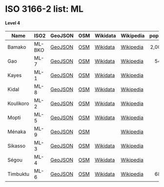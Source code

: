 # ISO 3166-2 list: ML


#### Level 4
Name | ISO2 | GeoJSON | OSM | Wikidata | Wikipedia | population 
--- | --- | --- | --- | --- | --- | --: 
Bamako | ML-BKO | [GeoJSON](../../export/geojson/q8/iso2/ML/ML-BKO.geojson) | [OSM](https://www.openstreetmap.org/relation/2105525) | [Wikidata](https://www.wikidata.org/wiki/Q3703) | [Wikipedia](http://en.wikipedia.org/wiki/fr%3ABamako) | 2,009,109
Gao | ML-7 | [GeoJSON](../../export/geojson/q8/iso2/ML/ML-7.geojson) | [OSM](https://www.openstreetmap.org/relation/2096895) | [Wikidata](https://www.wikidata.org/wiki/Q332392) | [Wikipedia](http://en.wikipedia.org/wiki/fr%3AR%C3%A9gion%20de%20Gao) | 544,120
Kayes | ML-1 | [GeoJSON](../../export/geojson/q8/iso2/ML/ML-1.geojson) | [OSM](https://www.openstreetmap.org/relation/2096896) | [Wikidata](https://www.wikidata.org/wiki/Q332113) | [Wikipedia](http://en.wikipedia.org/wiki/fr%3AR%C3%A9gion%20de%20Kayes) | 
Kidal | ML-8 | [GeoJSON](../../export/geojson/q8/iso2/ML/ML-8.geojson) | [OSM](https://www.openstreetmap.org/relation/2096897) | [Wikidata](https://www.wikidata.org/wiki/Q338988) | [Wikipedia](http://en.wikipedia.org/wiki/fr%3AR%C3%A9gion%20de%20Kidal) | 
Koulikoro | ML-2 | [GeoJSON](../../export/geojson/q8/iso2/ML/ML-2.geojson) | [OSM](https://www.openstreetmap.org/relation/2096898) | [Wikidata](https://www.wikidata.org/wiki/Q287789) | [Wikipedia](http://en.wikipedia.org/wiki/fr%3AR%C3%A9gion%20de%20Koulikoro) | 
Mopti | ML-5 | [GeoJSON](../../export/geojson/q8/iso2/ML/ML-5.geojson) | [OSM](https://www.openstreetmap.org/relation/2096899) | [Wikidata](https://www.wikidata.org/wiki/Q214155) | [Wikipedia](http://en.wikipedia.org/wiki/fr%3AR%C3%A9gion%20de%20Mopti) | 
Ménaka | ML-9 | [GeoJSON](../../export/geojson/q8/iso2/ML/ML-9.geojson) | [OSM](https://www.openstreetmap.org/relation/3079153) |  | [Wikipedia](http://en.wikipedia.org/wiki/fr%3AR%C3%A9gion_de_M%C3%A9naka) | 
Sikasso | ML-3 | [GeoJSON](../../export/geojson/q8/iso2/ML/ML-3.geojson) | [OSM](https://www.openstreetmap.org/relation/2096900) | [Wikidata](https://www.wikidata.org/wiki/Q461298) | [Wikipedia](http://en.wikipedia.org/wiki/fr%3AR%C3%A9gion%20de%20Sikasso) | 
Ségou | ML-4 | [GeoJSON](../../export/geojson/q8/iso2/ML/ML-4.geojson) | [OSM](https://www.openstreetmap.org/relation/2096901) | [Wikidata](https://www.wikidata.org/wiki/Q656845) | [Wikipedia](http://en.wikipedia.org/wiki/fr%3AR%C3%A9gion%20de%20S%C3%A9gou) | 
Timbuktu | ML-6 | [GeoJSON](../../export/geojson/q8/iso2/ML/ML-6.geojson) | [OSM](https://www.openstreetmap.org/relation/2096902) | [Wikidata](https://www.wikidata.org/wiki/Q339462) | [Wikipedia](http://en.wikipedia.org/wiki/fr%3AR%C3%A9gion%20de%20Tombouctou) | 681,691
